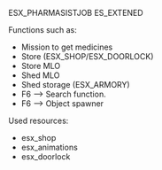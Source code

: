 ESX_PHARMASISTJOB 
ES_EXTENED

Functions such as:
- Mission to get medicines
- Store  (ESX_SHOP/ESX_DOORLOCK)
- Store MLO 
- Shed MLO
- Shed storage (ESX_ARMORY)
- F6 --> Search function.
- F6 --> Object spawner

Used resources:
- esx_shop
- esx_animations
- esx_doorlock
